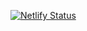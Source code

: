 [![Netlify Status](https://api.netlify.com/api/v1/badges/c3e1111b-e7f3-4f63-bad6-4cedcf18d761/deploy-status)](https://app.netlify.com/sites/awesome-ride-78b6a0/deploys)


